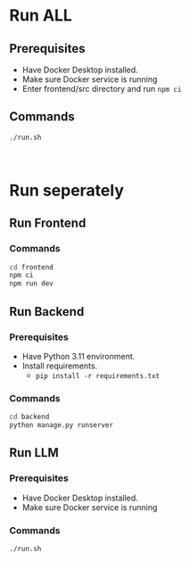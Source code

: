 # Run ALL

## Prerequisites

- Have Docker Desktop installed.
- Make sure Docker service is running
- Enter frontend/src directory and run `npm ci`

## Commands

```bash
./run.sh
```

<br>

# Run seperately

## Run Frontend

### Commands

```bash
cd frontend
npm ci
npm run dev
```

## Run Backend

### Prerequisites

- Have Python 3.11 environment.
- Install requirements.
  - `pip install -r requirements.txt`

### Commands

```bash
cd backend
python manage.py runserver
```

## Run LLM

### Prerequisites

- Have Docker Desktop installed.
- Make sure Docker service is running

### Commands

```bash
./run.sh
```
